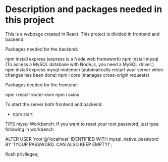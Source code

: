 # Description and packages needed in this project

This is a webpage created in React. This project is divided in frontend and backend

Packages needed for the backend:

npm install express (express is a Node web framework)
npm install mysql (To access a MySQL database with Node.js, you need a MySQL driver.)
npm install express mysql nodemon (automatically restart your server when changes has been done)
npm i cors (manages cross-origin requests)

Packages needed for the frontend:

npm i react-router-dom
npm i axios

To start the server both frontend and backend:

- npm start

TIPS mysql Workbench:
If you want to reset your root password, just type following in workbench

ALTER USER 'root'@'localhost' IDENTIFIED WITH mysql_native_password BY '(YOUR PASSWORD. CAN ALSO KEEP EMPTY)';

flush privileges;
